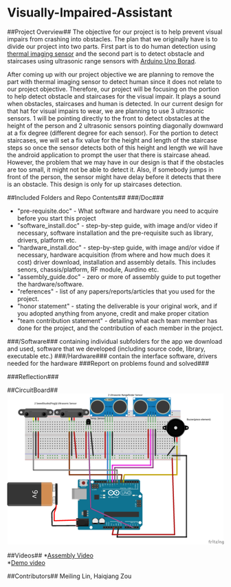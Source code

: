 Visually-Impaired-Assistant
==================

##Project Overview##
The objective for our project is to help prevent visual impairs from crashing into obstacles. The plan that we originally have is to divide our project into two parts. First part is to do human detection using [thermal imaging sensor](http://www.rhworkshop.com/pages/product-ir-blue-dm) and the second part is to detect obstacle and staircases using ultrasonic range sensors with [Arduino Uno Borad](http://www.arduino.cc/en/Main/arduinoBoardUno).

After coming up with our project objective we are planning to remove the part with thermal imaging sensor to detect human since it does not relate to our project objective. Therefore, our project will be focusing on the portion to help detect obstacle and staircases for the visual impair. It plays a sound when obstacles, staircases and human is detected. In our current design for that hat for visual impairs to wear, we are planning to use 3 ultrasonic sensors. 1 will be pointing directly to the front to detect obstacles at the height of the person and 2 ultrasonic sensors pointing diagonally downward at a fix degree (different degree for each sensor). For the portion to detect staircases, we will set a fix value for the height and length of the staircase steps so once the sensor detects both of this height and length we will have the android application to prompt the user that there is staircase ahead. However, the problem that we may have in our design is that if the obstacles are too small, it might not be able to detect it. Also, if somebody jumps in front of the person, the sensor might have delay before it detects that there is an obstacle. This design is only for up staircases detection.


##Included Folders and Repo Contents##
###/Doc###
<ul>
		<li>"pre-requisite.doc" - What software and hardware you need to acquire before you start this project</li>
		<li>"software_install.doc" - step-by-step guide, with image and/or video if necessary, software installation and the pre-requisite such as library, drivers, platform etc.</li>
		<li>"hardware_install.doc" - step-by-step guide, with image and/or vidoe if necessary, hardware acquisition (from where and how much does it cost) driver download, installation and assembly details. 
		This includes senors, chassis/platform, RF module, Aurdino etc.</li>
		<li>"assembly_guide.doc" - zero or more of assembly guide to put together the hardware/software.</li>
		<li>"references" - list of any papers/reports/articles that you used for the project.</li>
		<li>"honor statement" - stating the deliverable is your original work, and if you adopted anything from anyone, credit and make proper citation</li>
		<li>"team contribution statement" - detailing what each team member has done for the project, and the contribution of each member in the project.</li>
		</ul>
###/Software###
	containing individual subfolders for the app we download and used, software that we developed (including source code, library, executable etc.)
###/Hardware###
	contain the interface software, drivers needed for the hardware
###Report on problems found and solved###

###Reflection###

##CircuitBoard##
![alt tag](Images/CircuitBoard.png)

##Videos##
*[Assembly Video](https://www.youtube.com/watch?v=WbqXZgBYLgY)
<br/>
*[Demo video](https://www.youtube.com/watch?v=l3yPzs39GY0)

##Contributors##
Meiling Lin, Haiqiang Zou
